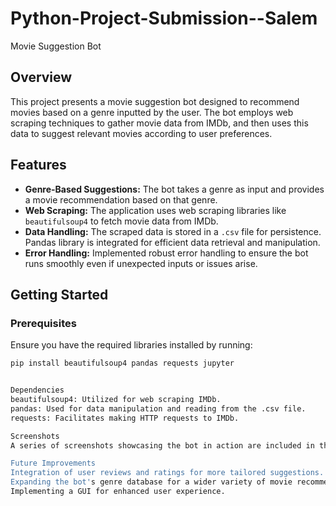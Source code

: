 # Python-Project-Submission--Salem
Movie Suggestion Bot

## Overview

This project presents a movie suggestion bot designed to recommend movies based on a genre inputted by the user. The bot employs web scraping techniques to gather movie data from IMDb, and then uses this data to suggest relevant movies according to user preferences.

## Features

- **Genre-Based Suggestions:** The bot takes a genre as input and provides a movie recommendation based on that genre.
- **Web Scraping:** The application uses web scraping libraries like `beautifulsoup4` to fetch movie data from IMDb.
- **Data Handling:** The scraped data is stored in a `.csv` file for persistence. Pandas library is integrated for efficient data retrieval and manipulation.
- **Error Handling:** Implemented robust error handling to ensure the bot runs smoothly even if unexpected inputs or issues arise.

## Getting Started

### Prerequisites

Ensure you have the required libraries installed by running:

```bash
pip install beautifulsoup4 pandas requests jupyter


Dependencies
beautifulsoup4: Utilized for web scraping IMDb.
pandas: Used for data manipulation and reading from the .csv file.
requests: Facilitates making HTTP requests to IMDb.

Screenshots
A series of screenshots showcasing the bot in action are included in the repository. These provide visual insights into the bot's functionality, error handling capabilities, and user interface.

Future Improvements
Integration of user reviews and ratings for more tailored suggestions.
Expanding the bot's genre database for a wider variety of movie recommendations.
Implementing a GUI for enhanced user experience.
